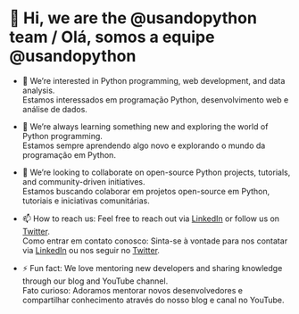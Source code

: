 # 👋 Hi, we are the @usandopython team / Olá, somos a equipe @usandopython

- 👀 We’re interested in Python programming, web development, and data analysis.  
   Estamos interessados em programação Python, desenvolvimento web e análise de dados.
   
- 🌱 We’re always learning something new and exploring the world of Python programming.  
   Estamos sempre aprendendo algo novo e explorando o mundo da programação em Python.
   
- 💞️ We’re looking to collaborate on open-source Python projects, tutorials, and community-driven initiatives.  
   Estamos buscando colaborar em projetos open-source em Python, tutoriais e iniciativas comunitárias.
   
- 📫 How to reach us: Feel free to reach out via [LinkedIn](https://www.linkedin.com/in/joao-futi-muanda-16b980175/) or follow us on [Twitter](https://x.com/joaofuti_).  
   Como entrar em contato conosco: Sinta-se à vontade para nos contatar via [LinkedIn](https://www.linkedin.com/in/joao-futi-muanda-16b980175/) ou nos seguir no [Twitter](https://x.com/joaofuti_).

- ⚡ Fun fact: We love mentoring new developers and sharing knowledge through our blog and YouTube channel.  
   Fato curioso: Adoramos mentorar novos desenvolvedores e compartilhar conhecimento através do nosso blog e canal no YouTube.

<!---
usandopython/usandopython is a ✨ special ✨ repository because its `README.md` (this file) appears on your GitHub profile.
You can click the Preview link to take a look at your changes.
usandopython/usandopython é um repositório ✨ especial ✨ porque seu `README.md` (este arquivo) aparece no seu perfil do GitHub.
Você pode clicar no link de visualização para ver as mudanças.
--->
